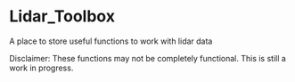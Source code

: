 # Lidar_Toolbox
A place to store useful functions to work with lidar data

Disclaimer: These functions may not be completely functional. This is still a work in progress.
